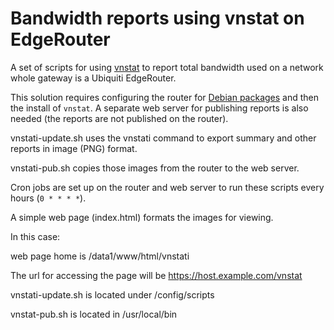 # Bandwidth reports using vnstat on EdgeRouter
A set of scripts for using [vnstat](https://humdi.net/vnstat/) to report total bandwidth used on a network whole gateway is a Ubiquiti EdgeRouter.

This solution requires configuring the router for [Debian packages](https://help.ui.com/hc/en-us/articles/205202560-EdgeMAX-Add-other-Debian-packages-to-EdgeOS) and then the install of ```vnstat```. A separate web server for publishing reports is also needed (the reports are not published on the router).

vnstati-update.sh uses the vnstati command to export summary and other reports in image (PNG) format.

vnstati-pub.sh copies those images from the router to the web server.

Cron jobs are set up on the router and web server to run these scripts every hours (```0 * * * *```).
 
A simple web page (index.html) formats the images for viewing.

In this case:

web page home is /data1/www/html/vnstati

The url for accessing the page will be https://host.example.com/vnstat

vnstati-update.sh is located under /config/scripts

vnstat-pub.sh is located in /usr/local/bin

